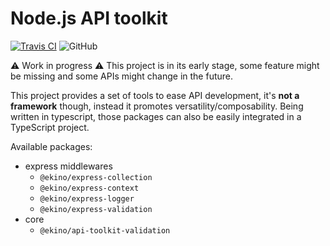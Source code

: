 # Node.js API toolkit

[![Travis CI](https://img.shields.io/travis/ekino/node-api-toolkit.svg?style=flat-square)](https://travis-ci.org/ekino/node-api-toolkit)
![GitHub](https://img.shields.io/github/license/ekino/node-api-toolkit.svg?style=flat-square)

:warning: Work in progress :warning: This project is in its early stage, some feature might be missing and some APIs might change in the future.

This project provides a set of tools to ease API development, it's **not a framework** though,
instead it promotes versatility/composability.
Being written in typescript, those packages can also be easily integrated in a TypeScript project.

Available packages:

-   express middlewares
    -   `@ekino/express-collection`
    -   `@ekino/express-context`
    -   `@ekino/express-logger`
    -   `@ekino/express-validation`
-   core
    -   `@ekino/api-toolkit-validation`
